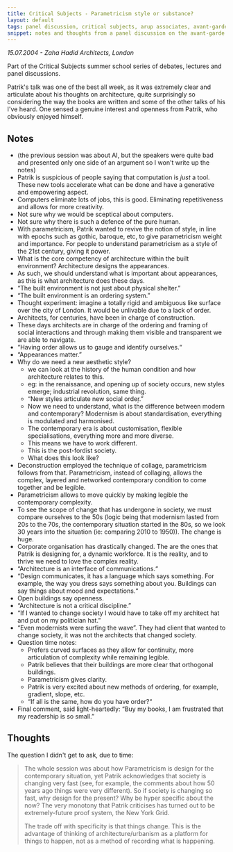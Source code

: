 ```yaml
---
title: Critical Subjects - Parametricism style or substance?
layout: default
tags: panel discussion, critical subjects, arup associates, avant-garde
snippet: notes and thoughts from a panel discussion on the avant-garde featuring Catherine Rossi, Kim Quazi, Joseph Young and Michael Daley
---
```


*15.07.2004 - Zaha Hadid Architects, London*

Part of the Critical Subjects summer school series of debates, lectures and
panel discussions.

Patrik's talk was one of the best all week, as it was extremely clear and
articulate about his thoughts on architecture, quite surprisingly so
considering the way the books are written and some of the other talks of his
I've heard. One sensed a genuine interest and openness from Patrik, who
obviously enjoyed himself. 

## Notes

- (the previous session was about AI, but the speakers were quite bad and
  presented only one side of an argument so I won't write up the notes)
- Patrik is suspicious of people saying that computation is _just_ a tool. These
  new tools accelerate what can be done and have a generative and empowering
  aspect.
- Computers eliminate lots of jobs, this is good. Eliminating repetitiveness
  and allows for more creativity.
- Not sure why we would be sceptical about computers.
- Not sure why there is such a defence of the pure human.
- With parametricism, Patrik wanted to revive the notion of style, in line with
  epochs such as gothic, baroque, etc, to give parametricism weight and
  importance. For people to understand parametricism as a style of the 21st
  century, giving it power.
- What is the core competency of architecture within the built environment?
  Architecture designs the appearances.
- As such, we should understand what is important about appearances, as this is
  what architecture does these days.
- “The built environment is not just about physical shelter.”
- “The built environment is an ordering system.”
- Thought experiment: imagine a totally rigid and ambiguous like surface over
  the city of London. It would be unlivable due to a lack of order.
- Architects, for centuries, have been in charge of construction.
- These days architects are in charge of the ordering and framing of social
  interactions and through making them visible and transparent we are able to
  navigate.
- “Having order allows us to gauge and identify ourselves.“
- “Appearances matter.”
- Why do we need a new aesthetic style?
  - we can look at the history of the human condition and how architecture
    relates to this.
  - eg: in the renaissance, and opening up of society occurs, new styles
    emerge; industrial revolution, same thing.
  - “New styles articulate new social order̦.”
  - Now we need to understand, what is the difference between modern and
    contemporary? Modernism is about standardisation, everything is modulated
    and harmonised.
  - The contemporary era is about customisation, flexible specialisations,
    everything more and more diverse.
  - This means we have to work different.
  - This is the post-fordist society.
  - What does this look like?
- Deconstruction employed the technique of collage, parametricism follows from
  that. Parametricism, instead of collaging, allows the complex, layered and
  networked contemporary condition to come together and be legible.
- Parametricism allows to move quickly by making legible the contemporary
  complexity.
- To see the scope of change that has undergone in society, we must compare
  ourselves to the 50s (logic being that modernism lasted from 20s to the 70s,
  the contemporary situation started in the 80s, so we look 30 years into the
  situation (ie: comparing 2010 to 1950)). The change is huge.
- Corporate organisation has drastically changed. The are the ones that Patrik
  is designing for, a dynamic workforce. It is the reality, and to thrive we
  need to love the complex reality.
- “Architecture is an interface of communications.“
- “Design communicates, it has a language which says something. For example,
  the way you dress says something about you. Buildings can say things about
  mood and expectations.“
- Open buildings say openness.
- “Architecture is not a critical discipline.”
- “If I wanted to change society I would have to take off my architect hat and
  put on my politician hat.”
- “Even modernists were surfing the wave”. They had client that wanted to
  change society, it was not the architects that changed society.
- Question time notes:
  - Prefers curved surfaces as they allow for continuity, more articulation of
    complexity while remaining legible.
  - Patrik believes that their buildings are more clear that orthogonal
    buildings.
  - Parametricism gives clarity.
  - Patrik is very excited about new methods of ordering, for example,
    gradient, slope, etc.
  - “If all is the same, how do you have order?“
- Final comment, said light-heartedly: “Buy my books, I am frustrated that my
  readership is so small.”




## Thoughts

The question I didn't get to ask, due to time:

> The whole session was about how Parametricism is design for the contemporary
situation, yet Patrik acknowledges that society is changing very fast (see, for
example, the comments about how 50 years ago things were very different). So if
society is changing so fast, why design for the present? Why be hyper specific
about the now? The very monotony that Patrik criticises has turned out to be
extremely-future proof system, the New York Grid.
> 
> The trade off with specificity is that things change. This is the advantage of
thinking of architecture/urbanism as a platform for things to happen, not as a
method of recording what is happening.

